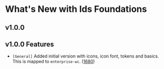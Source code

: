 # What's New with Ids Foundations

## v1.0.0

## v1.0.0 Features

- `[General]` Added initial version with icons, icon font, tokens and basics. This is mapped to `enterprise-wc`. ([1680](https://github.com/infor-design/enterprise/issues/1680))